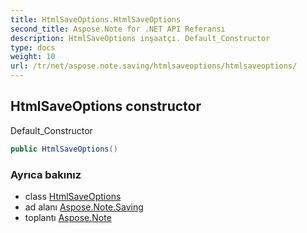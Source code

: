 ```yaml
---
title: HtmlSaveOptions.HtmlSaveOptions
second_title: Aspose.Note for .NET API Referansı
description: HtmlSaveOptions inşaatçı. Default_Constructor
type: docs
weight: 10
url: /tr/net/aspose.note.saving/htmlsaveoptions/htmlsaveoptions/
---
```

## HtmlSaveOptions constructor

Default_Constructor

```csharp
public HtmlSaveOptions()
```

### Ayrıca bakınız

* class [HtmlSaveOptions](../)
* ad alanı [Aspose.Note.Saving](../../htmlsaveoptions/)
* toplantı [Aspose.Note](../../../)


